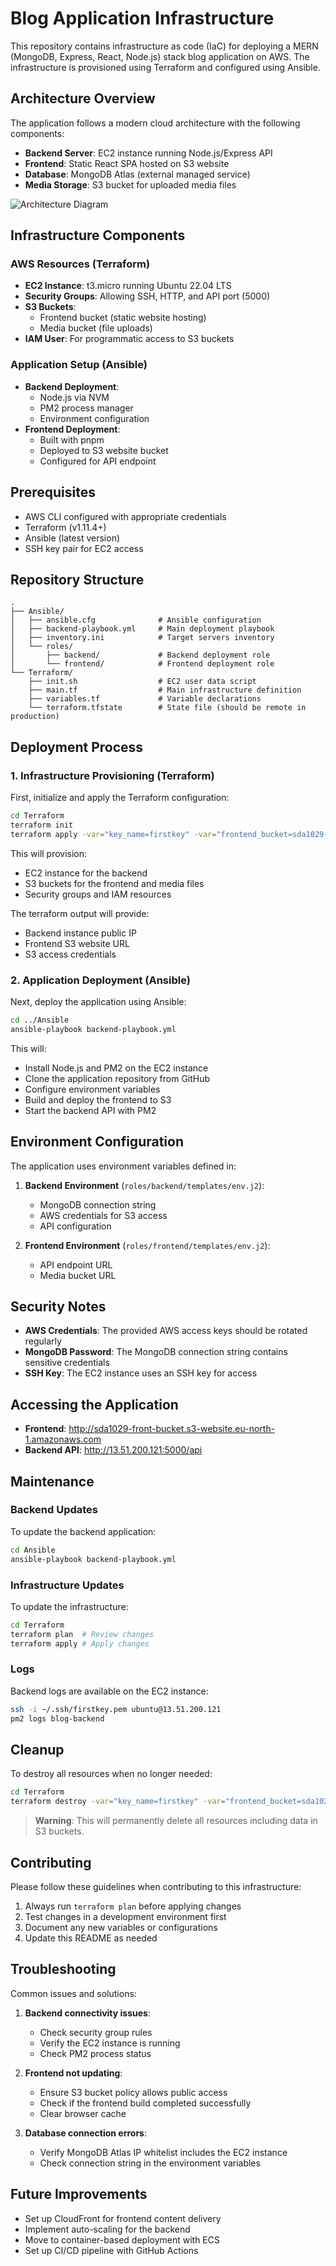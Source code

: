 # Blog Application Infrastructure

This repository contains infrastructure as code (IaC) for deploying a MERN (MongoDB, Express, React, Node.js) stack blog application on AWS. The infrastructure is provisioned using Terraform and configured using Ansible.

## Architecture Overview

The application follows a modern cloud architecture with the following components:

- **Backend Server**: EC2 instance running Node.js/Express API
- **Frontend**: Static React SPA hosted on S3 website
- **Database**: MongoDB Atlas (external managed service)
- **Media Storage**: S3 bucket for uploaded media files

![Architecture Diagram](https://media.example.com/blog-architecture.png)

## Infrastructure Components

### AWS Resources (Terraform)

- **EC2 Instance**: t3.micro running Ubuntu 22.04 LTS
- **Security Groups**: Allowing SSH, HTTP, and API port (5000)
- **S3 Buckets**:
  - Frontend bucket (static website hosting)
  - Media bucket (file uploads)
- **IAM User**: For programmatic access to S3 buckets

### Application Setup (Ansible)

- **Backend Deployment**: 
  - Node.js via NVM
  - PM2 process manager
  - Environment configuration
- **Frontend Deployment**:
  - Built with pnpm
  - Deployed to S3 website bucket
  - Configured for API endpoint

## Prerequisites

- AWS CLI configured with appropriate credentials
- Terraform (v1.11.4+)
- Ansible (latest version)
- SSH key pair for EC2 access

## Repository Structure

```
.
├── Ansible/
│   ├── ansible.cfg              # Ansible configuration
│   ├── backend-playbook.yml     # Main deployment playbook
│   ├── inventory.ini            # Target servers inventory
│   └── roles/
│       ├── backend/             # Backend deployment role
│       └── frontend/            # Frontend deployment role
└── Terraform/
    ├── init.sh                  # EC2 user data script
    ├── main.tf                  # Main infrastructure definition
    ├── variables.tf             # Variable declarations
    └── terraform.tfstate        # State file (should be remote in production)
```

## Deployment Process

### 1. Infrastructure Provisioning (Terraform)

First, initialize and apply the Terraform configuration:

```bash
cd Terraform
terraform init
terraform apply -var="key_name=firstkey" -var="frontend_bucket=sda1029-front-bucket" -var="media_bucket=sda1029-media-bucket"
```

This will provision:
- EC2 instance for the backend
- S3 buckets for the frontend and media files
- Security groups and IAM resources

The terraform output will provide:
- Backend instance public IP
- Frontend S3 website URL
- S3 access credentials

### 2. Application Deployment (Ansible)

Next, deploy the application using Ansible:

```bash
cd ../Ansible
ansible-playbook backend-playbook.yml
```

This will:
- Install Node.js and PM2 on the EC2 instance
- Clone the application repository from GitHub
- Configure environment variables
- Build and deploy the frontend to S3
- Start the backend API with PM2

## Environment Configuration

The application uses environment variables defined in:

1. **Backend Environment** (`roles/backend/templates/env.j2`):
   - MongoDB connection string
   - AWS credentials for S3 access
   - API configuration

2. **Frontend Environment** (`roles/frontend/templates/env.j2`):
   - API endpoint URL
   - Media bucket URL

## Security Notes

- **AWS Credentials**: The provided AWS access keys should be rotated regularly
- **MongoDB Password**: The MongoDB connection string contains sensitive credentials
- **SSH Key**: The EC2 instance uses an SSH key for access

## Accessing the Application

- **Frontend**: http://sda1029-front-bucket.s3-website.eu-north-1.amazonaws.com
- **Backend API**: http://13.51.200.121:5000/api

## Maintenance

### Backend Updates

To update the backend application:

```bash
cd Ansible
ansible-playbook backend-playbook.yml
```

### Infrastructure Updates

To update the infrastructure:

```bash
cd Terraform
terraform plan  # Review changes
terraform apply # Apply changes
```

### Logs

Backend logs are available on the EC2 instance:

```bash
ssh -i ~/.ssh/firstkey.pem ubuntu@13.51.200.121
pm2 logs blog-backend
```

## Cleanup

To destroy all resources when no longer needed:

```bash
cd Terraform
terraform destroy -var="key_name=firstkey" -var="frontend_bucket=sda1029-front-bucket" -var="media_bucket=sda1029-media-bucket"
```

> **Warning**: This will permanently delete all resources including data in S3 buckets.

## Contributing

Please follow these guidelines when contributing to this infrastructure:

1. Always run `terraform plan` before applying changes
2. Test changes in a development environment first
3. Document any new variables or configurations
4. Update this README as needed

## Troubleshooting

Common issues and solutions:

1. **Backend connectivity issues**:
   - Check security group rules
   - Verify the EC2 instance is running
   - Check PM2 process status

2. **Frontend not updating**:
   - Ensure S3 bucket policy allows public access
   - Check if the frontend build completed successfully
   - Clear browser cache

3. **Database connection errors**:
   - Verify MongoDB Atlas IP whitelist includes the EC2 instance
   - Check connection string in the environment variables

## Future Improvements

- Set up CloudFront for frontend content delivery
- Implement auto-scaling for the backend
- Move to container-based deployment with ECS
- Set up CI/CD pipeline with GitHub Actions